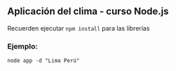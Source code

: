 ## Aplicación del clima - curso Node.js

Recuerden ejecutar ```npm install``` para las librerías

### Ejemplo:
```
node app -d "Lima Perú"
```